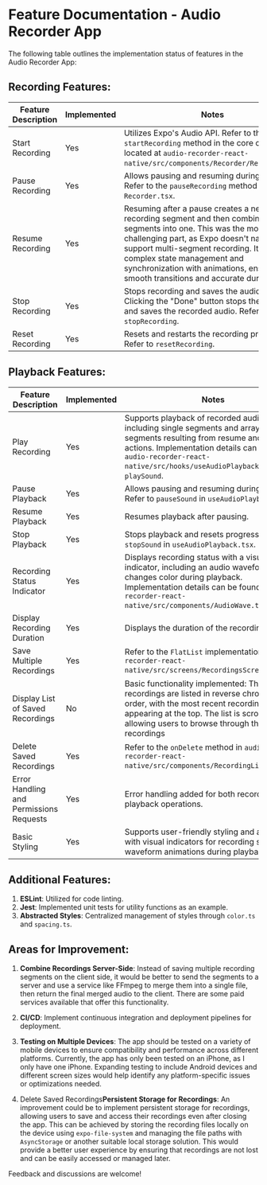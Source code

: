 # Feature Documentation - Audio Recorder App

The following table outlines the implementation status of features in the Audio Recorder App:

## Recording Features:

| Feature Description                     | Implemented | Notes                                                           |
|-----------------------------------------|-------------|------------------------------------------------------------------|
| Start Recording                         | Yes         | Utilizes Expo's Audio API. Refer to the `startRecording` method in the core component located at `audio-recorder-react-native/src/components/Recorder/Recorder.tsx`. |
| Pause Recording                         | Yes         | Allows pausing and resuming during recording. Refer to the `pauseRecording` method in `Recorder.tsx`. |
| Resume Recording                        | Yes         | Resuming after a pause creates a new recording segment and then combines all segments into one. This was the most challenging part, as Expo doesn't natively support multi-segment recording. It involves complex state management and synchronization with animations, ensuring smooth transitions and accurate duration. |
| Stop Recording                          | Yes         | Stops recording and saves the audio file. Clicking the "Done" button stops the recording and saves the recorded audio. Refer to `stopRecording`. |
| Reset Recording                         | Yes         | Resets and restarts the recording process. Refer to `resetRecording`. |

## Playback Features:

| Feature Description                     | Implemented | Notes                                                           |
|-----------------------------------------|-------------|------------------------------------------------------------------|
| Play Recording                          | Yes         | Supports playback of recorded audio, including single segments and arrays of segments resulting from resume and pause actions. Implementation details can be found in `audio-recorder-react-native/src/hooks/useAudioPlayback.tsx` under `playSound`. |
| Pause Playback                          | Yes         | Allows pausing and resuming during playback. Refer to `pauseSound` in `useAudioPlayback.tsx`. |
| Resume Playback                         | Yes         | Resumes playback after pausing. |
| Stop Playback                           | Yes         | Stops playback and resets progress. Refer to `stopSound` in `useAudioPlayback.tsx`. |
| Recording Status Indicator              | Yes         | Displays recording status with a visual indicator, including an audio waveform that changes color during playback. Implementation details can be found in `audio-recorder-react-native/src/components/AudioWave.tsx`. |
| Display Recording Duration              | Yes         | Displays the duration of the recording. |
| Save Multiple Recordings                | Yes         | Refer to the `FlatList` implementation in `audio-recorder-react-native/src/screens/RecordingsScreen.tsx`. |
| Display List of Saved Recordings        | No          | Basic functionality implemented: The recordings are listed in reverse chronological order, with the most recent recording appearing at the top. The list is scrollable, allowing users to browse through their saved recordings|
| Delete Saved Recordings                 | Yes          | Refer to the `onDelete` method in `audio-recorder-react-native/src/components/RecordingListItem.tsx`. |
| Error Handling and Permissions Requests | Yes         | Error handling added for both recording and playback operations. |
| Basic Styling                           | Yes         | Supports user-friendly styling and animations, with visual indicators for recording status and waveform animations during playback. |

## Additional Features:

1. **ESLint**: Utilized for code linting.
2. **Jest**: Implemented unit tests for utility functions as an example.
3. **Abstracted Styles**: Centralized management of styles through `color.ts` and `spacing.ts`.

## Areas for Improvement:

1. **Combine Recordings Server-Side**: Instead of saving multiple recording segments on the client side, it would be better to send the segments to a server and use a service like FFmpeg to merge them into a single file, then return the final merged audio to the client. There are some paid services available that offer this functionality.

2. **CI/CD**: Implement continuous integration and deployment pipelines for deployment.

3. **Testing on Multiple Devices**: The app should be tested on a variety of mobile devices to ensure compatibility and performance across different platforms. Currently, the app has only been tested on an iPhone, as I only have one iPhone. Expanding testing to include Android devices and different screen sizes would help identify any platform-specific issues or optimizations needed.

4. Delete Saved Recordings**Persistent Storage for Recordings**: An improvement could be to implement persistent storage for recordings, allowing users to save and access their recordings even after closing the app. This can be achieved by storing the recording files locally on the device using `expo-file-system` and managing the file paths with `AsyncStorage` or another suitable local storage solution. This would provide a better user experience by ensuring that recordings are not lost and can be easily accessed or managed later.

Feedback and discussions are welcome!